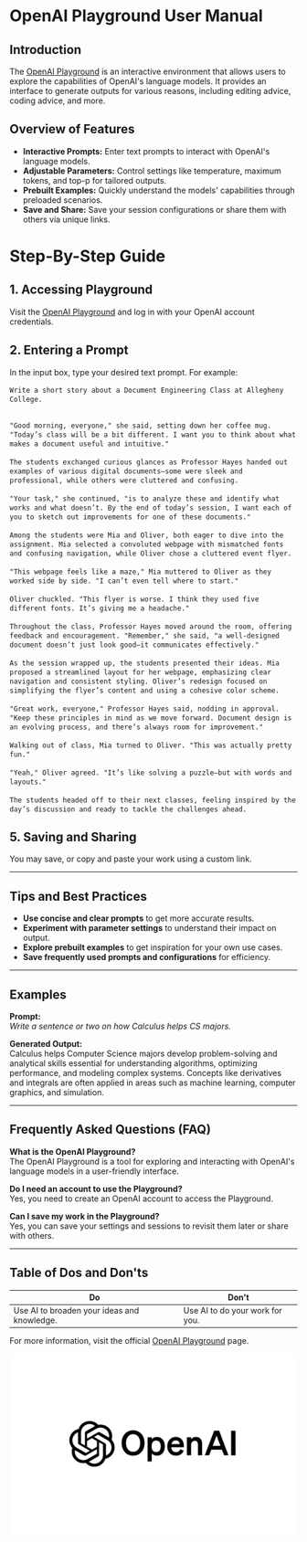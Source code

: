 # OpenAI Playground User Manual

## Introduction
The [OpenAI Playground](https://platform.openai.com/playground/) is an interactive environment that allows users to explore the capabilities of OpenAI's language models. It provides an interface to generate outputs for various reasons, including editing advice, coding advice, and more.

## Overview of Features
- **Interactive Prompts:** Enter text prompts to interact with OpenAI's language models.
- **Adjustable Parameters:** Control settings like temperature, maximum tokens, and top-p for tailored outputs.
- **Prebuilt Examples:** Quickly understand the models' capabilities through preloaded scenarios.
- **Save and Share:** Save your session configurations or share them with others via unique links.

# Step-By-Step Guide

## 1. Accessing Playground
Visit the [OpenAI Playground](https://platform.openai.com/playground/) and log in with your OpenAI account credentials.

## 2. Entering a Prompt
In the input box, type your desired text prompt. For example:

```
Write a short story about a Document Engineering Class at Allegheny College.
```

```On a crisp autumn morning at Allegheny College, students shuffled into a brightly lit classroom, ready for another session of Document Engineering. Professor Hayes, known for her engaging teaching style, greeted the class with a warm smile.

"Good morning, everyone," she said, setting down her coffee mug. "Today’s class will be a bit different. I want you to think about what makes a document useful and intuitive."

The students exchanged curious glances as Professor Hayes handed out examples of various digital documents—some were sleek and professional, while others were cluttered and confusing.

"Your task," she continued, "is to analyze these and identify what works and what doesn’t. By the end of today’s session, I want each of you to sketch out improvements for one of these documents."

Among the students were Mia and Oliver, both eager to dive into the assignment. Mia selected a convoluted webpage with mismatched fonts and confusing navigation, while Oliver chose a cluttered event flyer.

"This webpage feels like a maze," Mia muttered to Oliver as they worked side by side. "I can’t even tell where to start."

Oliver chuckled. "This flyer is worse. I think they used five different fonts. It’s giving me a headache."

Throughout the class, Professor Hayes moved around the room, offering feedback and encouragement. "Remember," she said, "a well-designed document doesn’t just look good—it communicates effectively."

As the session wrapped up, the students presented their ideas. Mia proposed a streamlined layout for her webpage, emphasizing clear navigation and consistent styling. Oliver’s redesign focused on simplifying the flyer’s content and using a cohesive color scheme.

"Great work, everyone," Professor Hayes said, nodding in approval. "Keep these principles in mind as we move forward. Document design is an evolving process, and there’s always room for improvement."

Walking out of class, Mia turned to Oliver. "This was actually pretty fun."

"Yeah," Oliver agreed. "It’s like solving a puzzle—but with words and layouts."

The students headed off to their next classes, feeling inspired by the day’s discussion and ready to tackle the challenges ahead.
```


## 5. Saving and Sharing

You may save, or copy and paste your work using a custom link.

---

## Tips and Best Practices

- **Use concise and clear prompts** to get more accurate results.
- **Experiment with parameter settings** to understand their impact on output.
- **Explore prebuilt examples** to get inspiration for your own use cases.
- **Save frequently used prompts and configurations** for efficiency.

---

## Examples

**Prompt:**  
*Write a sentence or two on how Calculus helps CS majors.*

**Generated Output:**  
Calculus helps Computer Science majors develop problem-solving and analytical skills essential for understanding algorithms, optimizing performance, and modeling complex systems. Concepts like derivatives and integrals are often applied in areas such as machine learning, computer graphics, and simulation.

---

## Frequently Asked Questions (FAQ)

**What is the OpenAI Playground?**  
The OpenAI Playground is a tool for exploring and interacting with OpenAI's language models in a user-friendly interface.

**Do I need an account to use the Playground?**  
Yes, you need to create an OpenAI account to access the Playground.

**Can I save my work in the Playground?**  
Yes, you can save your settings and sessions to revisit them later or share with others.

---

## Table of Dos and Don'ts

| **Do**                                | **Don't**                            |
|---------------------------------------|---------------------------------------|
| Use AI to broaden your ideas and knowledge. | Use AI to do your work for you.      |


For more information, visit the official [OpenAI Playground](https://platform.openai.com/playground/) page.


![alt text](openailogo.jpg)